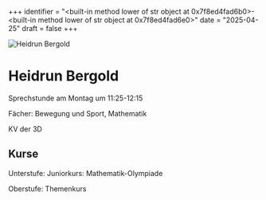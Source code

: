 
+++
identifier = "<built-in method lower of str object at 0x7f8ed4fad6b0>-<built-in method lower of str object at 0x7f8ed4fad6e0>"
date = "2025-04-25"
draft = false
+++

<div class="row">
<div class="column">
<img src="/images/personal/Bergold.jpg" alt="Heidrun Bergold"> 
</div>
<div class="column">

# Heidrun Bergold

Sprechstunde am Montag um 11:25-12:15

Fächer: Bewegung und Sport,  Mathematik

KV der 3D



## Kurse

Unterstufe: Juniorkurs: Mathematik-Olympiade

Oberstufe: Themenkurs



</div>
</div> 

